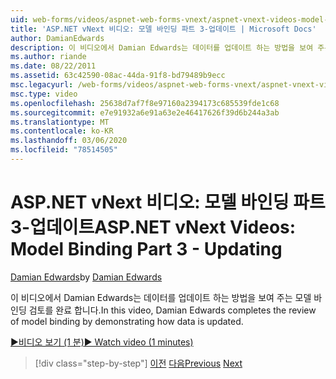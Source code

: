 ```yaml
---
uid: web-forms/videos/aspnet-web-forms-vnext/aspnet-vnext-videos-model-binding-part-3-updating
title: 'ASP.NET vNext 비디오: 모델 바인딩 파트 3-업데이트 | Microsoft Docs'
author: DamianEdwards
description: 이 비디오에서 Damian Edwards는 데이터를 업데이트 하는 방법을 보여 주는 모델 바인딩 검토를 완료 합니다.
ms.author: riande
ms.date: 08/22/2011
ms.assetid: 63c42590-08ac-44da-91f8-bd79489b9ecc
msc.legacyurl: /web-forms/videos/aspnet-web-forms-vnext/aspnet-vnext-videos-model-binding-part-3-updating
msc.type: video
ms.openlocfilehash: 25638d7af7f8e97160a2394173c685539fde1c68
ms.sourcegitcommit: e7e91932a6e91a63e2e46417626f39d6b244a3ab
ms.translationtype: MT
ms.contentlocale: ko-KR
ms.lasthandoff: 03/06/2020
ms.locfileid: "78514505"
---
```

# <a name="aspnet-vnext-videos-model-binding-part-3---updating"></a><span data-ttu-id="713f8-103">ASP.NET vNext 비디오: 모델 바인딩 파트 3-업데이트</span><span class="sxs-lookup"><span data-stu-id="713f8-103">ASP.NET vNext Videos: Model Binding Part 3 - Updating</span></span>

<span data-ttu-id="713f8-104">[Damian Edwards](https://github.com/DamianEdwards)</span><span class="sxs-lookup"><span data-stu-id="713f8-104">by [Damian Edwards](https://github.com/DamianEdwards)</span></span>

<span data-ttu-id="713f8-105">이 비디오에서 Damian Edwards는 데이터를 업데이트 하는 방법을 보여 주는 모델 바인딩 검토를 완료 합니다.</span><span class="sxs-lookup"><span data-stu-id="713f8-105">In this video, Damian Edwards completes the review of model binding by demonstrating how data is updated.</span></span>

[<span data-ttu-id="713f8-106">&#9654;비디오 보기 (1 분)</span><span class="sxs-lookup"><span data-stu-id="713f8-106">&#9654; Watch video (1 minutes)</span></span>](https://channel9.msdn.com/Blogs/ASP-NET-Site-Videos/aspnet-vnext-videos-model-binding-part-3-updating)

> [!div class="step-by-step"]
> <span data-ttu-id="713f8-107">[이전](aspnet-vnext-videos-model-binding-part-2-filtering.md)
> [다음](aspnet-45-web-forms-model-binding.md)</span><span class="sxs-lookup"><span data-stu-id="713f8-107">[Previous](aspnet-vnext-videos-model-binding-part-2-filtering.md)
[Next](aspnet-45-web-forms-model-binding.md)</span></span>
